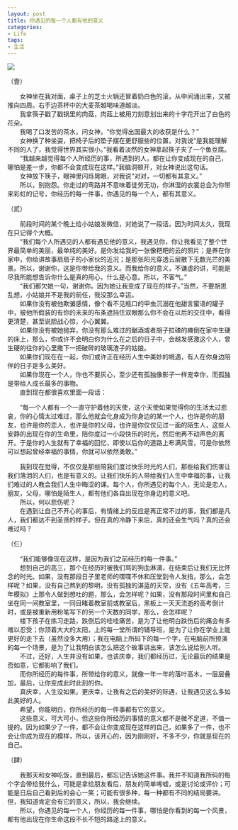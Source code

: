 ```yaml
---
layout: post
title: 你遇见的每一个人都有他的意义
categories:
- Life
tags:
- 生活
---
```




![](http://www.metalballs.co/wp-content/uploads/2015/01/life_restart_1.jpg)






（壹）


　　女神坐在我对面，桌子上的芝士火锅还冒着奶白色的滚，从中间涌出来，又被推向四周。右手边茶杯中的大麦茶越喝味道越淡。      
　　我拿筷子戳了戳锅里的肉菇，肉菇上被用刀刻意划出来的十字花开出了白色的花朵。       
　　我喝了口发苦的茶水，问女神，“你觉得出国最大的收获是什么？”       
　　女神换了种坐姿，把椅子后的垫子摆在更舒服些的位置，对我说“是我能理解不同的人了，我觉得世界其实很小。”我看着淡然的女神拿起筷子夹了一个鱼豆腐。       
　　“我越来越觉得每个人所经历的事，所遇到的人，都在让你变成现在的自己，哪怕是差一步，你都不会变成现在这样。”我脑洞顿开，对女神说出这句话。        
　　女神放下筷子，眼神里闪烁晃眼，对我说“对对，一切都有其意义。”        
　　所以，别抱怨。你走过的弯路并不意味着徒劳无功，你淋湿的衣裳总会为你带来彩虹的记号，你经历的每一件事，你遇见的每一个人，都有其意义。



（贰）



　　前段时间的某个晚上给小姑娘发微信，对她说了一段话，因为时间太久，我现在只记得个大概。       
　　“我们每个人所遇见的人都有遇见他的意义，我遇见你，你让我看见了整个世界最简单的美丽，最单纯的美好。是你发给我的一张像粑粑的云的照片；是养在你家中，你给讲故事扇扇子的小家伙的近况；是那张阳光穿透云层散下无数光芒的美景。所以，谢谢你，这是你带给我的意义。而我给你的意义，不谦虚的讲，可能是尽我所能想告诉你什么是真的用心，什么是心意。所以，不客气。”         
　　“我们都欠她一句，谢谢你。因为她让我变成了现在的样子。”当然，不要胡思乱想，小姑娘并不是我的前任，我没那么幸运。          
　　如果你没有被他欺骗感情，像个看不见瓶口的甲虫沉溺在他甜言蜜语的罐子中，被他所假装的有你的未来的布条遮挡住双眼那么你不会在以后的交往中，看得更清楚，甚至说胆战心惊，小心翼翼。        
　　如果你没有被她抛弃，你没有那么难过的酗酒或者胡子拉碴的瘫倒在家中生硬的床上，那么，你或许不会明白你为什么在之后的日子中，会越发感激这个人，曾生硬的往你的心里撒下一把破碎的玻璃渣子的姑娘。         
　　如果你们现在在一起，你们或许正在经历人生中美妙的境遇，有人在你身边陪伴的日子是多么美好。       
　　如果你现在一个人，你也不要灰心，至少还有孤独像影子一样宠幸你，而孤独是带给人成长最多的事物。       
　　直到现在都很喜欢里面一段话：      

　　“每一个人都有一个一直守护着他的天使，这个天使如果觉得你的生活太过悲哀，你的心情太过难过，那么他就会化身成为你身边的某一个人，也许是你的朋友，也许是你的恋人，也许是你的父母，也许是你仅仅见过一面的陌生人，这些人安静的出现在你的生命里，陪你度过一小段快乐的时光，然后他再不动声色的离开。于是你的人生就有了幸福的回忆，即使以后你的道路上布满风雪，可是你依然可以想起曾经幸福的事情，你就可以依然勇敢。”      



　　我到现在觉得，不仅仅是那些陪我们度过快乐时光的人们，那些给我们伤害让我们落泪的人们，也是有意义的。让我们快乐的人带给我们人生中幸福的事，让我们难过的人教会我们人生中晦涩的课。每个人，你所遇见的每个人，无论是恋人，朋友，父母，哪怕是陌生人，都有他们各自出现在你身边的意义吧。        
　　所以，何以悲伤呢？         
　　在遇到让自己不开心的事后，有情绪上的反应是再正常不过的事，我们都是凡人，我们都达不到圣贤的样子。但在真的冷静下来后，真的还会生气吗？真的还会难过吗？   



（仨）



　　“我们能够像现在这样，是因为我们之前经历的每一件事。”      
　　想到自己的高三，那个在经历时被我们骂的狗血淋漓，在结束后让我们无比怀念的时光。如果，没有那段日子里老师的喋喋不休和压堂到令人发指，那么，会怎样呢？如果，没有自己熬到的黎明，没有孤独的湛蓝的天空，没有《五年高考，三年模拟》上那令人做到想吐的题，那么，会怎样呢？如果，没有那段时间里和自己坐在同一间教室里，一同目睹着教室前或教室后，黑板上一天天流逝的高考倒计时，或是被重新用粉笔写下的另一个天数的同学，那么，会怎样呢？     
　　楼下孩子在练习走路，跌倒后的哇哇痛苦，是为了让他明白跌伤后的痛会有多难以忍受；你顶着大大的太阳，上的每一堂所谓的辅导班，是为了让你在学业上能更好的走下去（虽然没多大用）；我在电脑上所码下的每一个字，在电脑前所预演的每一个场景，是为了让我明白该怎么把这个故事讲出来，该怎么说给别人听。      
　　不过，还好，人生并没有如果，也该庆幸，我们都经历过，无论最后的结果是否如意，它都影响了我们。      
　　而你所经历的每件事，所带给你的意义，就像一年一年的落叶高木，一层层叠加，最后，让你变成此时此刻的你。      
　　真庆幸，人生没如果。更庆幸，让我有之后的美好的际遇，让我遇见这么多如此美好的人。      
　　希望，你能明白，你所经历的每一件事都有它的意义。       
　　这些意义，可大可小，但这些你所经历的事情的意义都不是微不足道，不值一提的。因为如果少了一件，都不会让你变成现在这样的自己，如果多了一件，也不会让你成为现在的模样，所以，该开心的，因为刚刚好，不多不少，你就是现在的自己。



（肆）



　　我那天和女神吃饭，直到最后，都忘记告诉她这件事。我并不知道我所码的每个字会带给我什么，可能是拿给朋友看后，朋友的简单唏嘘，或是讨论或评价；可能是日后自己看到后的会心一笑；可能有很多种，每一种都有不同的结局要讲。但，我知道肯定会有它的意义，所以，我会继续。      
　　所以，你遇见的每一个人，你经历的每一件事，哪怕是你看到的每一个风景，都有他出现在你生命这段不长不短的路途上的意义。





